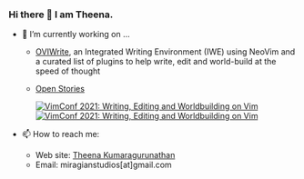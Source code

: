 ### Hi there 👋 I am Theena. 



- 🔭 I’m currently working on ...
    * [OVIWrite](https://miragiancycle.github.io/OVIWrite/), an Integrated Writing Environment (IWE) using NeoVim and a curated list of plugins to help write, edit and world-build at the speed of thought
    * [Open Stories](https://miragiancycle.github.io/OVIWrite/)

      
      
      [![VimConf 2021: Writing, Editing and Worldbuilding on Vim](https://img.youtube.com/vi/2ORWaIqyj7k/0.jpg)](https://www.youtube.com/watch?v=2ORWaIqyj7k)
      [![VimConf 2021: Writing, Editing and Worldbuilding on Vim](https://img.youtube.com/vi/q80hXvorl0o/0.jpg)](https://www.youtube.com/watch?v=q80hXvorl0o)



- 📫 How to reach me: 
   - Web site: [Theena Kumaragurunathan](https://theena.net/)
   - Email: miragianstudios[at]gmail.com

                                    




